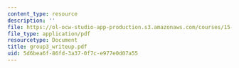 ```yaml
---
content_type: resource
description: ''
file: https://ol-ocw-studio-app-production.s3.amazonaws.com/courses/15-066j-system-optimization-and-analysis-for-manufacturing-summer-2003/5d6bea6f86fd3a370f7ce977e0d07a55_group3_writeup.pdf
file_type: application/pdf
resourcetype: Document
title: group3_writeup.pdf
uid: 5d6bea6f-86fd-3a37-0f7c-e977e0d07a55
---
```

